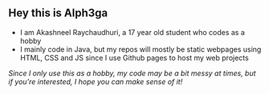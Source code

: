 ## Hey this is Alph3ga

- I am Akashneel Raychaudhuri, a 17 year old student who codes as a hobby
- I mainly code in Java, but my repos will mostly be static webpages using HTML, CSS and JS since I use Github pages to host my web projects

*Since I only use this as a hobby, my code may be a bit messy at times, but if you're interested, I hope you can make sense of it!*

<!---
Alph3ga/Alph3ga is a ✨ special ✨ repository because its `README.md` (this file) appears on your GitHub profile.
You can click the Preview link to take a look at your changes.
--->
